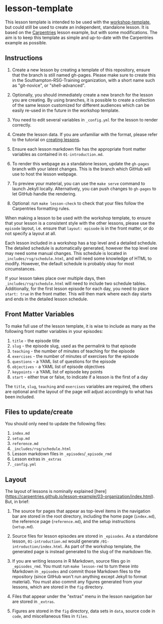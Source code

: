 # lesson-template

This lesson template is intended to be used with the
[workshop-template](https://github.com/Southampton-RSG-Training/workshop-template/),
but could still be used to create an independent, standalone lesson. It is based
on the [Carpentries](https://carpentries.github.io/lesson-example/) lesson
example, but with some modifications. The aim is to keep this template as simple
and up-to-date with the Carpentries example as possible.

## Instructions

1. Create a new lesson by creating a template of this repository, ensure that
   the branch is still named gh-pages. Please make sure to create this in the
   Southampton-RSG-Training organization, with a short name such as
   "git-novice", or "shell-advanced".

2. Optionally, you should immediately create a new branch for the lesson you
   are creating. By using branches, it is possible to create a collection of the
   same lesson customized for different audiences which can be easily re-used
   in the future in the workshop template.

3. You need to edit several variables in `_config.yml` for the lesson to render
   correctly.

4. Create the lesson data. If you are unfamiliar with the format, please refer
   to the tutorial on [creating lessons](https://carpentries.github.io/lesson-example/).

5. Ensure each lesson markdown file has the appropriate front matter variables
   as contained in `01-introduction.md`.

6. To render this webpage as a standalone lesson, update the `gh-pages` branch
   with your latest changes. This is the branch which GitHub will use to host
   the lesson webpage.

7. To preview your material, you can use the `make serve` command to launch
   Jekyll locally. Alternatively, you can push changes to `gh-pages` to let
   GitHub handle the rendering.

8. Optional: run `make lesson-check` to check that your files follow the
    Carpentries formatting rules.

When making a lesson to be used with the workshop template, to ensure that your
lesson is a consistent style with the other lessons, please use the `episode`
layout, i.e. ensure that `layout: episode` is in the front matter, or do not
specify a layout at all.

Each lesson included in a workshop has a top level and a detailed schedule. The
detailed schedule is automatically generated, however the top level one may need
some manual changes. This schedule is located in `_includes/rsg/schedule.html`,
and will need some knowledge of HTML to modify. However, the default schedule is
probably okay for most circumstances.

If your lesson takes place over multiple days, then `_includes/rsg/schedule.html`
will need to include two schedule tables. Additionally, for the first
lesson episode for each day, you need to place `start: true` in the front
matter. This will then mark where each day starts and ends in the detailed
lesson schedule.

## Front Matter Variables

To make full use of the lesson template, it is wise to include as many as the
following front matter variables in your episodes:

1. `title` - the episode title
2. `slug` - the episode slug, used as the permalink to that episode
3. `teaching` - the number of minutes of teaching for the episode
4. `exercises` - the number of minutes of exercises for the episode
5. `questions` - a YAML list of questions for the episode
6. `objectives` - a YAML list of episode objectives
7. `keypoints` - a YAML list of episode key points
8. `start` - either true or false, to indicate if a lesson is the first of a day

The `title`, `slug`, `teaching` and `exercises` variables are required, the
others are optional and the layout of the page will adjust accordingly to what
has been included.

## Files to update/create

You should only need to update the following files:

1. `index.md`
2. `setup.md`
3. `reference.md`
4. `_includes/rsg/schedule.html`
5. Lesson markdown files in `_episodes`/`_episode_rmd`
6. Lesson extras in `_extras`
7. `_config.yml`

## Layout

The layout of lessons is nominally explained [here]
(https://carpentries.github.io/lesson-example/03-organization/index.html). But,
in brief:

1.  The source for pages that appear as top-level items in the navigation bar
    are stored in the root directory, including the home page (`index.md`),
    the reference page (`reference.md`), and the setup instructions
    (`setup.md`).

2.  Source files for lesson episodes are stored in `_episodes`. As a standalone
    lesson, `01-introduction.md` would generate `/01-introduction/index.html`.
    As part of the workshop template, the generated page is instead generated
    to the slug of the markdown file.

3.  If you are writing lessons in R Markdown, source files go in
    `_episodes_rmd`. You must run `make lesson-rmd` to turn these into Markdown
    in `_episodes` and commit those Markdown files to the repository
    (since GitHub won't run anything except Jekyll to format material).
    You must also commit any figures generated from your lessons,
    which are stored in the `fig` directory.

5.  Files that appear under the "extras" menu in the lesson navigation bar are
    stored in `_extras`.

6.  Figures are stored in the `fig` directory, data sets in `data`,
    source code in `code`, and miscellaneous files in `files`.


